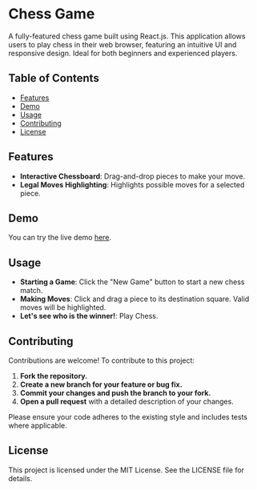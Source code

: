# Chess Game

A fully-featured chess game built using React.js. This application allows users to play chess in their web browser, featuring an intuitive UI and responsive design. Ideal for both beginners and experienced players.

## Table of Contents

- [Features](#features)
- [Demo](#demo)
- [Usage](#usage)
- [Contributing](#contributing)
- [License](#license)

## Features

- **Interactive Chessboard**: Drag-and-drop pieces to make your move.
- **Legal Moves Highlighting**: Highlights possible moves for a selected piece.


## Demo

You can try the live demo [here](https://rarsen.github.io/chess-game/).

## Usage

- **Starting a Game**: Click the "New Game" button to start a new chess match.
- **Making Moves**: Click and drag a piece to its destination square. Valid moves will be highlighted.
- **Let's see who is the winner!**: Play Chess.


## Contributing

Contributions are welcome! To contribute to this project:

1. **Fork the repository.**
2. **Create a new branch for your feature or bug fix.**
3. **Commit your changes and push the branch to your fork.**
4. **Open a pull request** with a detailed description of your changes.

Please ensure your code adheres to the existing style and includes tests where applicable.

## License

This project is licensed under the MIT License. See the LICENSE file for details.
